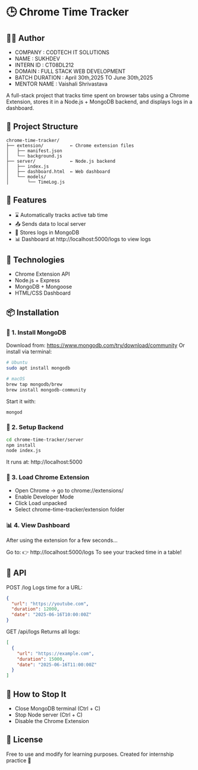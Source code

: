 # 🕒 Chrome Time Tracker

## 🧑‍💻 Author
- COMPANY : CODTECH IT SOLUTIONS
- NAME : SUKHDEV
- INTERN ID : CT08DL212
- DOMAIN : FULL STACK WEB DEVELOPMENT
- BATCH DURATION : April 30th,2025 TO June 30th,2025
- MENTOR NAME : Vaishali Shrivastava

A full-stack project that tracks time spent on browser tabs using a Chrome Extension, stores it in a Node.js + MongoDB backend, and displays logs in a dashboard.


## 📁 Project Structure
```pgsql
chrome-time-tracker/
├── extension/          ← Chrome extension files
│   ├── manifest.json
│   └── background.js
├── server/             ← Node.js backend
│   ├── index.js
│   ├── dashboard.html  ← Web dashboard
│   └── models/
│       └── TimeLog.js
```

## 🚀 Features
- ⌛ Automatically tracks active tab time
- 📤 Sends data to local server
- 💾 Stores logs in MongoDB
- 📊 Dashboard at http://localhost:5000/logs to view logs

## 🧰 Technologies
- Chrome Extension API
- Node.js + Express
- MongoDB + Mongoose
- HTML/CSS Dashboard

## 📦 Installation
### 🧩 1. Install MongoDB
 Download from: https://www.mongodb.com/try/download/community
 Or install via terminal:
```bash
# Ubuntu
sudo apt install mongodb

# macOS
brew tap mongodb/brew
brew install mongodb-community
```

Start it with:
```bash
mongod
```

### 🧪 2. Setup Backend
```bash
cd chrome-time-tracker/server
npm install
node index.js
```
It runs at: http://localhost:5000



### 🧱 3. Load Chrome Extension
- Open Chrome → go to chrome://extensions/
- Enable Developer Mode
- Click Load unpacked
- Select chrome-time-tracker/extension folder


### 📊 4. View Dashboard
After using the extension for a few seconds...

Go to:
👉 http://localhost:5000/logs
To see your tracked time in a table!



## 📂 API
POST /log
Logs time for a URL:
```json
{
  "url": "https://youtube.com",
  "duration": 12000,
  "date": "2025-06-16T10:00:00Z"
}
```

GET /api/logs
Returns all logs:
```json
[
  {
    "url": "https://example.com",
    "duration": 15000,
    "date": "2025-06-16T11:00:00Z"
  }
]
```


## 🧹 How to Stop It
- Close MongoDB terminal (Ctrl + C)
- Stop Node server (Ctrl + C)
- Disable the Chrome Extension


## 📝 License
Free to use and modify for learning purposes.
Created for internship practice 🚀

